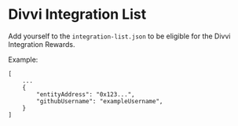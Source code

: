 # Divvi Integration List

Add yourself to the `integration-list.json` to be eligible for the Divvi Integration Rewards.

Example:

```
[
    ...
    {
        "entityAddress": "0x123...",
        "githubUsername": "exampleUsername",
    }
]
```
